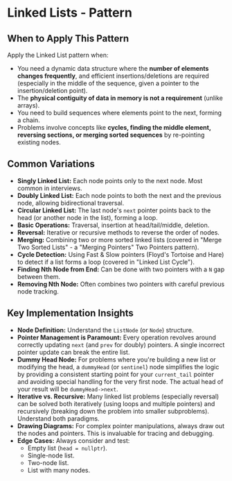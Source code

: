 # Linked Lists - Pattern

## When to Apply This Pattern
Apply the Linked List pattern when:
* You need a dynamic data structure where the **number of elements changes frequently**, and efficient insertions/deletions are required (especially in the middle of the sequence, given a pointer to the insertion/deletion point).
* The **physical contiguity of data in memory is not a requirement** (unlike arrays).
* You need to build sequences where elements point to the next, forming a chain.
* Problems involve concepts like **cycles, finding the middle element, reversing sections, or merging sorted sequences** by re-pointing existing nodes.

## Common Variations
* **Singly Linked List:** Each node points only to the next node. Most common in interviews.
* **Doubly Linked List:** Each node points to both the next and the previous node, allowing bidirectional traversal.
* **Circular Linked List:** The last node's `next` pointer points back to the head (or another node in the list), forming a loop.
* **Basic Operations:** Traversal, insertion at head/tail/middle, deletion.
* **Reversal:** Iterative or recursive methods to reverse the order of nodes.
* **Merging:** Combining two or more sorted linked lists (covered in "Merge Two Sorted Lists" - a "Merging Pointers" Two Pointers pattern).
* **Cycle Detection:** Using Fast & Slow pointers (Floyd's Tortoise and Hare) to detect if a list forms a loop (covered in "Linked List Cycle").
* **Finding Nth Node from End:** Can be done with two pointers with a `N` gap between them.
* **Removing Nth Node:** Often combines two pointers with careful previous node tracking.

## Key Implementation Insights
* **Node Definition:** Understand the `ListNode` (or `Node`) structure.
* **Pointer Management is Paramount:** Every operation revolves around correctly updating `next` (and `prev` for doubly) pointers. A single incorrect pointer update can break the entire list.
* **Dummy Head Node:** For problems where you're building a new list or modifying the head, a `dummyHead` (or `sentinel`) node simplifies the logic by providing a consistent starting point for your `current_tail` pointer and avoiding special handling for the very first node. The actual head of your result will be `dummyHead->next`.
* **Iterative vs. Recursive:** Many linked list problems (especially reversal) can be solved both iteratively (using loops and multiple pointers) and recursively (breaking down the problem into smaller subproblems). Understand both paradigms.
* **Drawing Diagrams:** For complex pointer manipulations, always draw out the nodes and pointers. This is invaluable for tracing and debugging.
* **Edge Cases:** Always consider and test:
    * Empty list (`head = nullptr`).
    * Single-node list.
    * Two-node list.
    * List with many nodes.
